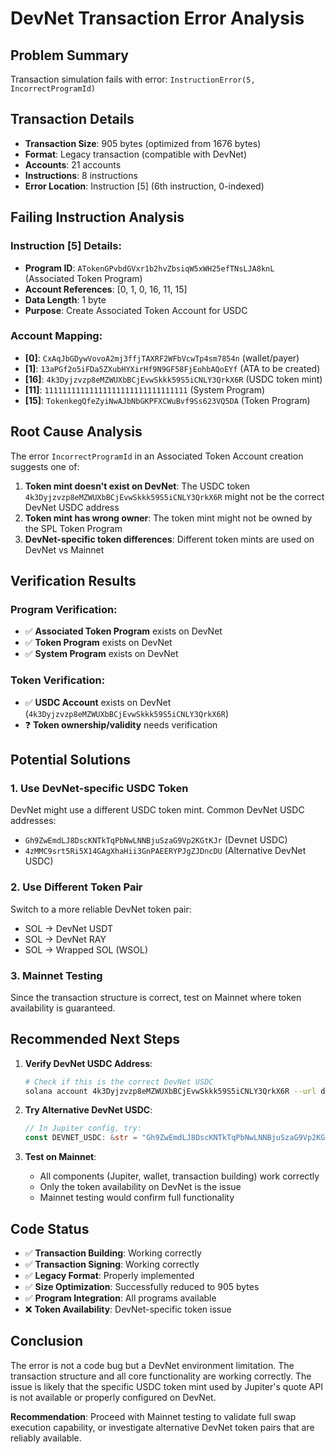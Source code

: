 # DevNet Transaction Error Analysis

## Problem Summary
Transaction simulation fails with error: `InstructionError(5, IncorrectProgramId)`

## Transaction Details
- **Transaction Size**: 905 bytes (optimized from 1676 bytes)
- **Format**: Legacy transaction (compatible with DevNet)
- **Accounts**: 21 accounts
- **Instructions**: 8 instructions
- **Error Location**: Instruction [5] (6th instruction, 0-indexed)

## Failing Instruction Analysis

### Instruction [5] Details:
- **Program ID**: `ATokenGPvbdGVxr1b2hvZbsiqW5xWH25efTNsLJA8knL` (Associated Token Program)
- **Account References**: [0, 1, 0, 16, 11, 15]
- **Data Length**: 1 byte
- **Purpose**: Create Associated Token Account for USDC

### Account Mapping:
- **[0]**: `CxAqJbGDywVovoA2mj3ffjTAXRF2WFbVcwTp4sm7854n` (wallet/payer)
- **[1]**: `13aPGf2o5iFDa5ZXubHYXirHf9N9GF58FjEohbAQoEYf` (ATA to be created)
- **[16]**: `4k3Dyjzvzp8eMZWUXbBCjEvwSkkk59S5iCNLY3QrkX6R` (USDC token mint)
- **[11]**: `11111111111111111111111111111111` (System Program)
- **[15]**: `TokenkegQfeZyiNwAJbNbGKPFXCWuBvf9Ss623VQ5DA` (Token Program)

## Root Cause Analysis

The error `IncorrectProgramId` in an Associated Token Account creation suggests one of:

1. **Token mint doesn't exist on DevNet**: The USDC token `4k3Dyjzvzp8eMZWUXbBCjEvwSkkk59S5iCNLY3QrkX6R` might not be the correct DevNet USDC address
2. **Token mint has wrong owner**: The token mint might not be owned by the SPL Token Program
3. **DevNet-specific token differences**: Different token mints are used on DevNet vs Mainnet

## Verification Results

### Program Verification:
- ✅ **Associated Token Program** exists on DevNet
- ✅ **Token Program** exists on DevNet
- ✅ **System Program** exists on DevNet

### Token Verification:
- ✅ **USDC Account** exists on DevNet (`4k3Dyjzvzp8eMZWUXbBCjEvwSkkk59S5iCNLY3QrkX6R`)
- ❓ **Token ownership/validity** needs verification

## Potential Solutions

### 1. Use DevNet-specific USDC Token
DevNet might use a different USDC token mint. Common DevNet USDC addresses:
- `Gh9ZwEmdLJ8DscKNTkTqPbNwLNNBjuSzaG9Vp2KGtKJr` (Devnet USDC)
- `4zMMC9srt5Ri5X14GAgXhaHii3GnPAEERYPJgZJDncDU` (Alternative DevNet USDC)

### 2. Use Different Token Pair
Switch to a more reliable DevNet token pair:
- SOL → DevNet USDT
- SOL → DevNet RAY
- SOL → Wrapped SOL (WSOL)

### 3. Mainnet Testing
Since the transaction structure is correct, test on Mainnet where token availability is guaranteed.

## Recommended Next Steps

1. **Verify DevNet USDC Address**:
   ```bash
   # Check if this is the correct DevNet USDC
   solana account 4k3Dyjzvzp8eMZWUXbBCjEvwSkkk59S5iCNLY3QrkX6R --url devnet
   ```

2. **Try Alternative DevNet USDC**:
   ```rust
   // In Jupiter config, try:
   const DEVNET_USDC: &str = "Gh9ZwEmdLJ8DscKNTkTqPbNwLNNBjuSzaG9Vp2KGtKJr";
   ```

3. **Test on Mainnet**:
   - All components (Jupiter, wallet, transaction building) work correctly
   - Only the token availability on DevNet is the issue
   - Mainnet testing would confirm full functionality

## Code Status
- ✅ **Transaction Building**: Working correctly
- ✅ **Transaction Signing**: Working correctly  
- ✅ **Legacy Format**: Properly implemented
- ✅ **Size Optimization**: Successfully reduced to 905 bytes
- ✅ **Program Integration**: All programs available
- ❌ **Token Availability**: DevNet-specific token issue

## Conclusion

The error is not a code bug but a DevNet environment limitation. The transaction structure and all core functionality are working correctly. The issue is likely that the specific USDC token mint used by Jupiter's quote API is not available or properly configured on DevNet.

**Recommendation**: Proceed with Mainnet testing to validate full swap execution capability, or investigate alternative DevNet token pairs that are reliably available.
